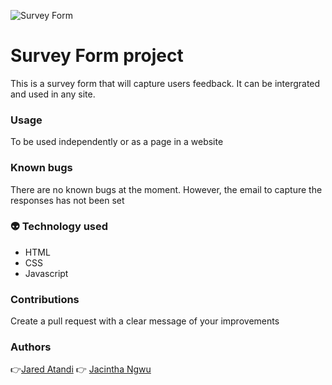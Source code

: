 ![Survey Form](/Image/SurveyForm.png "Survey Form Project")

# Survey Form project

This is a survey form that will capture users feedback. 
It can be intergrated and used in any site. 

### Usage
To be used independently or as a page in a website

### Known bugs

There are no known bugs at the moment.
However, the email to capture the responses has not been set

### :alien: Technology used

- HTML
- CSS
- Javascript

### Contributions

Create a pull request with a clear message of your improvements

### Authors
:point_right:[Jared Atandi](https://github.com/jaredatandi)
:point_right: [Jacintha Ngwu](https://github.com/JacintaNgwu)


